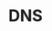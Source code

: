 ---
title: DNS
featured:
 - introduction-to-dns-records.md
 - dns-manager.md
 - setting-reverse-dns.md
 - common-dns-configurations.md
 - previewing-websites-without-dns.md
 - use-dig-to-perform-manual-dns-queries.md
 - provide-authoritative-dns-services-with-nsd-on-debian-6-squeeze.md
 - provide-authoritative-dns-services-with-nsd-on-ubuntu-12-04-precise-pangolin.md
---